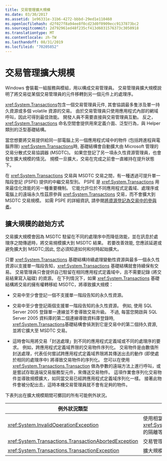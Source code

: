 ```yaml
---
title: 交易管理擴大規模
ms.date: 03/30/2017
ms.assetid: 1e96331e-31b6-4272-bbbd-29ed1e110460
ms.openlocfilehash: d2f027f8a94ee8f0cd23d0f0909ecc9137873bc2
ms.sourcegitcommit: 2d792961ed48f235cf413d6031576373c3050918
ms.translationtype: MT
ms.contentlocale: zh-TW
ms.lasthandoff: 08/31/2019
ms.locfileid: "70205852"
---
```

# <a name="transaction-management-escalation"></a>交易管理擴大規模
Windows 會裝載一組服務與模組，用以構成交易管理員。 交易管理員擴大規模說明了將交易從某個交易管理員的元件移轉到另一個元件上的處理序。  
  
 <xref:System.Transactions>包含一個交易管理員元件, 其會協調最多隻涉及單一持久資源或多個 volatile 資源的交易。 由於交易管理員只使用應用程式內部的網域呼叫，因此可得到最佳效能。 開發人員不需要直接與交易管理員互動。 反之，<xref:System.Transactions> 命名空間會提供用來定義介面、泛型行為，與 Helper 類別的泛型基礎結構。  
  
 當您想要將交易提供給同一部電腦上另一個應用程式域中的物件 (包括跨進程與電腦界限) <xref:System.Transactions>時, 基礎結構會自動擴大由 Microsoft 管理的交易分散式交易協調器 (MSDTC)。 如果您登記了另一項永久性資源管理員，也會發生擴大規模的情況。 規模一旦擴大，交易在完成之前會一直維持在提升狀態下。  
  
 在 <xref:System.Transactions> 交易與 MSDTC 交易之間，有一種透過可提升單一階段登記 (PSPE) 提供的中繼交易型別。 PSPE 是 <xref:System.Transactions> 用來最佳化效能的另一種重要機制。 它能允許位於不同應用程式定義域、處理序或電腦上的遠端永久性茲原參與 <xref:System.Transactions> 交易，而不會擴大到 MSDTC 交易規模。 如需 PSPE 的詳細資訊, 請參閱[將資源登記為交易中的參與者](enlisting-resources-as-participants-in-a-transaction.md)。  
  
## <a name="how-escalation-is-initiated"></a>擴大規模的啟始方式  
 交易擴大規模會因為 MSDTC 駐留在不同的處理序中而降低效能，並在訊息於處理序之間傳遞時，將交易規模擴大到 MSDTC 結果。 若要改善效能, 您應該延遲或避免擴大到 MSDTC;因此, 您必須知道如何和何時起始擴大。  
  
 只要 <xref:System.Transactions> 基礎結構持續處理變動性資源與最多一個永久性資源以支援單一階段告知，<xref:System.Transactions> 基礎結構就會持續保有交易。 交易管理員只會提供自己駐留在相同應用程式定義域中，且不需要記錄 (將交易結果寫入磁碟) 的資源。 在下列情況下，如果 <xref:System.Transactions> 基礎結構將交易的擁有權轉移給 MSDTC，將導致擴大規模：  
  
- 交易中至少會登記一個不支援單一階段告知的永久性資源。  
  
- 交易中至少會登記兩個支援單一階段告知的永久性資源。 例如, 使用 SQL Server 2005 登錄單一連線並不會導致交易升級。 不過, 每當您開啟與 SQL Server 2005 資料庫的第二個連線導致資料庫登錄時, <xref:System.Transactions>基礎結構會偵測到它是交易中的第二個持久資源, 並將它擴大至 MSDTC 交易。  
  
- 這時會叫用將交易「封送處理」到不同的應用程式定義域或不同的處理序的要求。 例如，跨應用程式定義域界限的交易物件序列化。 交易物件是由數值所封送處理，代表任何嘗試跨應用程式定義域界限將其傳送出去的動作 (即使處於相同的處理序中) 將導致交易物件的序列化。 您可以在使用 <xref:System.Transactions.Transaction> 做為參數的遠端方法上進行呼叫，或是嘗試存取遠端交易服務型元件，來傳送交易物件。 這項作業會序列化交易物件並導致規模擴大，如同當交易已經跨應用程式定義域序列化一樣。 接著此物件會被分配出去，這時本機交易管理員就不會有足夠的物件。  
  
 下表列出在擴大規模期間可擲回的所有可能例外狀況。  
  
|例外狀況類型|條件|  
|--------------------|---------------|  
|<xref:System.InvalidOperationException>|使用相當於 <xref:System.Transactions.IsolationLevel.Snapshot> 的隔離等級來擴大交易規模的嘗試。|  
|<xref:System.Transactions.TransactionAbortedException>|交易管理員已關閉。|  
|<xref:System.Transactions.TransactionException>|擴大規模會失敗並中止應用程式。|
